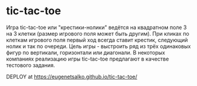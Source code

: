 # tic-tac-toe
Игра tic-tac-toe или "крестики-нолики" ведётся на квадратном поле 3 на 3 клетки (размер игрового поля может быть другим). При кликах по клеткам игрового поля первый ход всегда ставит крестик, следующий нолик и так по очереди. Цель игры - выстроить ряд из трёх одинаковых фигур по вертикали, горизонтали или диагонали. В некоторых компаниях реализацию игры tic-tac-toe предлагают в качестве тестового задания.

DEPLOY at https://eugenetsalko.github.io/tic-tac-toe/
